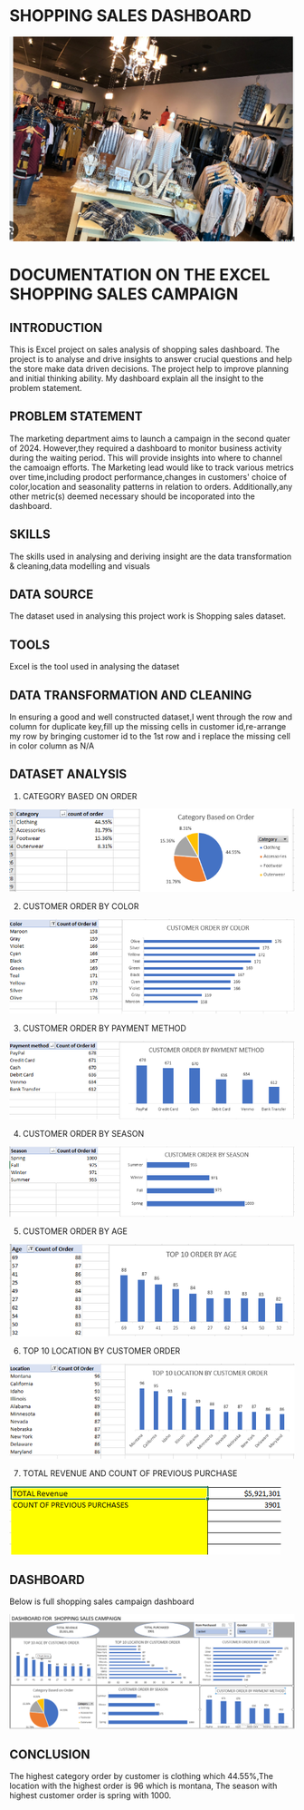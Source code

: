 # SHOPPING SALES DASHBOARD

![](https://github.com/akpanmary46/Shopping-sales-dashboard/blob/main/shopping%20Sales%20Image.png)

# DOCUMENTATION ON THE EXCEL SHOPPING SALES CAMPAIGN 

## INTRODUCTION
   This is Excel project on sales analysis of shopping sales dashboard. The project is to analyse and drive insights to answer  crucial questions and help the store make data driven decisions. The project help to improve planning and initial thinking ability. My dashboard explain all the insight to the problem statement.

## PROBLEM STATEMENT
   The marketing department aims to launch a campaign in the second quater of 2024. However,they required a dashboard to monitor business activity during the waiting period. This will provide insights into where to channel the camoaign efforts. The Marketing lead would like to track various metrics over time,including prodoct performance,changes in customers' choice of color,location and seasonality patterns in relation to orders. Additionally,any other metric(s) deemed necessary should be incoporated into the dashboard.

## SKILLS
   The skills used in analysing and deriving insight are the data transformation & cleaning,data modelling and visuals
   
## DATA SOURCE
  The dataset used in analysing this project work is Shopping sales dataset.

## TOOLS
  Excel is the tool used in analysing the dataset

## DATA TRANSFORMATION AND CLEANING
  In ensuring a good and well constructed dataset,I went through the row and column for duplicate key,fill up the missing cells in customer id,re-arrange my row by bringing customer id to the 1st row and i replace the missing cell in color column as N/A

## DATASET ANALYSIS
 1. CATEGORY BASED ON ORDER

![](https://github.com/akpanmary46/Shopping-sales-dashboard/blob/main/CATEGORY%20BASED%20ON%20ORDER.png)

2. CUSTOMER ORDER BY COLOR

![](https://github.com/akpanmary46/Shopping-sales-dashboard/blob/main/CUSTOMER%20ORDER%20BY%20COLOR.png)

3. CUSTOMER ORDER BY PAYMENT METHOD

![](https://github.com/akpanmary46/Shopping-sales-dashboard/blob/main/CUSTOMER%20ORDER%20BY%20PAYMENT%20METHOD.png)

4. CUSTOMER ORDER BY SEASON

![](https://github.com/akpanmary46/Shopping-sales-dashboard/blob/main/CUSTOMER%20ORDER%20BY%20SEASON.png)

5. CUSTOMER ORDER BY AGE

![](https://github.com/akpanmary46/Shopping-sales-dashboard/blob/main/ORDER%20BY%20AGE.png)

6. TOP 10 LOCATION BY CUSTOMER ORDER

![](https://github.com/akpanmary46/Shopping-sales-dashboard/blob/main/TOP%2010%20LOCATION%20BY%20CUSTOMER%20ORDER.png)  

7. TOTAL REVENUE AND COUNT OF PREVIOUS PURCHASE

![](https://github.com/akpanmary46/Shopping-sales-dashboard/blob/main/TRANSACTION%20SUMMARY.png)

## DASHBOARD
  Below is full shopping sales campaign dashboard 
 
 ![](https://github.com/akpanmary46/Shopping-sales-dashboard/blob/main/EXCEL%20DASHBOARD.png)

## CONCLUSION
  The highest category order by customer is clothing which 44.55%,The location with the highest order is 96 which is montana, The season with highest customer order is spring with 1000.

 
